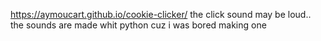 https://aymoucart.github.io/cookie-clicker/ the click sound may be loud.. the sounds are made whit python cuz i was bored making one
